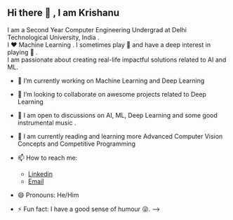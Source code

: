 ## Hi there 👋 , I am Krishanu 

<!--
**Riankk123/Riankk123** is a ✨ _special_ ✨ repository because its `README.md` (this file) appears on your GitHub profile.
-->
I am a Second Year Computer Engineering Undergrad at Delhi Technological University, India . 
<br>
I ❤️  Machine Learning . I sometimes play  :ping_pong:  and have a deep interest in playing :musical_keyboard:	.
<br>
I am passionate about creating real-life impactful solutions related to AI and ML.

- 🔭 I’m currently working on Machine Learning and Deep Learning 
- 👯 I’m looking to collaborate on awesome projects related to Deep Learning
- 💬 I am open to discussions on AI, ML, Deep Learning and some good instrumental music .
- 🌱 I am currently reading and learning more Advanced Computer Vision Concepts and Competitive Programming 
- 📫 How to reach me:
  <ul>
  <li><a href ="https://www.linkedin.com/in/krishanu-kashyap-891527190">Linkedin</a> </li>
  <li><a href ="mailto:krishanuk93@gmail.com">Email</a></li>
  </ul>

- 😄 Pronouns: He/Him
- ⚡ Fun fact: I have a good sense of humour :stuck_out_tongue_winking_eye:. 
-->
